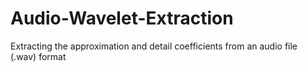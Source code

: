 # Audio-Wavelet-Extraction
Extracting the approximation and detail coefficients from an audio file (.wav) format
